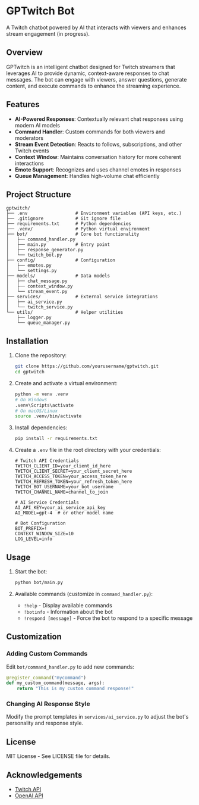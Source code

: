 # GPTwitch Bot

A Twitch chatbot powered by AI that interacts with viewers and enhances stream engagement (in progress).

## Overview

GPTwitch is an intelligent chatbot designed for Twitch streamers that leverages AI to provide dynamic, context-aware responses to chat messages. The bot can engage with viewers, answer questions, generate content, and execute commands to enhance the streaming experience.

## Features

- **AI-Powered Responses**: Contextually relevant chat responses using modern AI models
- **Command Handler**: Custom commands for both viewers and moderators
- **Stream Event Detection**: Reacts to follows, subscriptions, and other Twitch events
- **Context Window**: Maintains conversation history for more coherent interactions
- **Emote Support**: Recognizes and uses channel emotes in responses
- **Queue Management**: Handles high-volume chat efficiently

## Project Structure

```
gptwitch/
├── .env                  # Environment variables (API keys, etc.)
├── .gitignore            # Git ignore file
├── requirements.txt      # Python dependencies
├── .venv/                # Python virtual environment
├── bot/                  # Core bot functionality
│   ├── command_handler.py
│   ├── main.py           # Entry point
│   ├── response_generator.py
│   └── twitch_bot.py
├── config/               # Configuration
│   ├── emotes.py
│   └── settings.py
├── models/               # Data models
│   ├── chat_message.py
│   ├── context_window.py
│   └── stream_event.py
├── services/             # External service integrations
│   ├── ai_service.py
│   └── twitch_service.py
└── utils/                # Helper utilities
    ├── logger.py
    └── queue_manager.py
```

## Installation

1. Clone the repository:
   ```bash
   git clone https://github.com/yourusername/gptwitch.git
   cd gptwitch
   ```

2. Create and activate a virtual environment:
   ```bash
   python -m venv .venv
   # On Windows
   .venv\Scripts\activate
   # On macOS/Linux
   source .venv/bin/activate
   ```

3. Install dependencies:
   ```bash
   pip install -r requirements.txt
   ```

4. Create a `.env` file in the root directory with your credentials:
   ```
   # Twitch API Credentials
   TWITCH_CLIENT_ID=your_client_id_here
   TWITCH_CLIENT_SECRET=your_client_secret_here
   TWITCH_ACCESS_TOKEN=your_access_token_here
   TWITCH_REFRESH_TOKEN=your_refresh_token_here
   TWITCH_BOT_USERNAME=your_bot_username
   TWITCH_CHANNEL_NAME=channel_to_join

   # AI Service Credentials
   AI_API_KEY=your_ai_service_api_key
   AI_MODEL=gpt-4  # or other model name

   # Bot Configuration
   BOT_PREFIX=!
   CONTEXT_WINDOW_SIZE=10
   LOG_LEVEL=info
   ```

## Usage

1. Start the bot:
   ```bash
   python bot/main.py
   ```

2. Available commands (customize in `command_handler.py`):
   - `!help` - Display available commands
   - `!botinfo` - Information about the bot
   - `!respond [message]` - Force the bot to respond to a specific message

## Customization

### Adding Custom Commands

Edit `bot/command_handler.py` to add new commands:

```python
@register_command("mycommand")
def my_custom_command(message, args):
    return "This is my custom command response!"
```

### Changing AI Response Style

Modify the prompt templates in `services/ai_service.py` to adjust the bot's personality and response style.

## License

MIT License - See LICENSE file for details.

## Acknowledgements

- [Twitch API](https://dev.twitch.tv/docs/api/)
- [OpenAI API](https://platform.openai.com/docs/api-reference)
